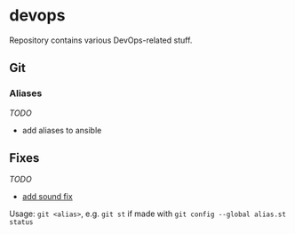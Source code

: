 # devops

Repository contains various DevOps-related stuff.

## Git

### Aliases

*TODO* 

* add aliases to ansible

## Fixes

*TODO* 

* [add sound fix](https://www.linuxuprising.com/2018/06/fix-no-sound-dummy-output-issue-in.html)

Usage: `git <alias>`, e.g. `git st` if made with `git config --global alias.st status`
